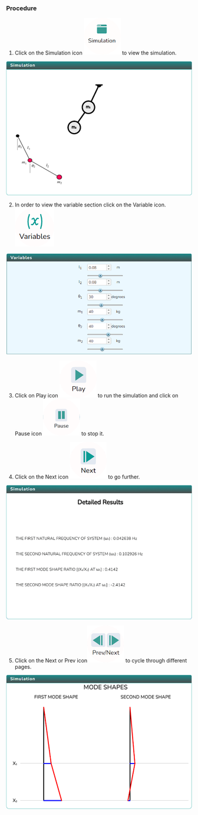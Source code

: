 ### Procedure

1. Click on the Simulation icon <img src="images/simulation.png" alt="Alt text"> to view the simulation.

![Alt text](images/Simscreen1.png)

2. In order to view the variable section click on the Variable icon. <img src="images/var1.png" alt="Alt text">

![Alt text](images/var2.png)

3. Click on Play icon <img src="images/play1.png" alt="Alt text"> to run the simulation and click on Pause icon <img src="images/pause.png" alt="Alt text"> to stop it.

4. Click on the Next icon <img src="images/next2.png" alt="Alt text"> to go further.

![Alt text](images/screen1.png)

5. Click on the Next or Prev icon<img src="images/prenex.png" alt="Alt text"> to cycle through different pages.

![Alt text](images/screen2.png)
